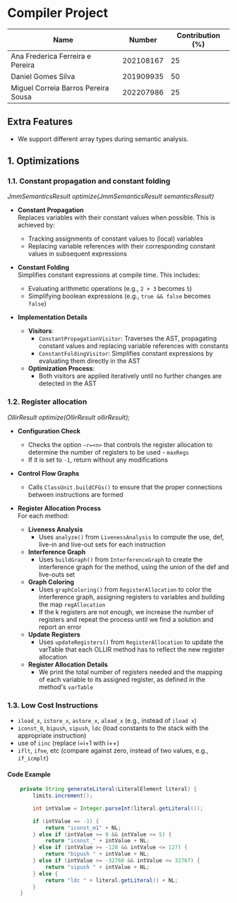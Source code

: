 # Compiler Project

| Name                                 | Number    | Contribution (%) |
|--------------------------------------|-----------|------------------|
| Ana Frederica Ferreira e Pereira     | 202108167 | 25                |
| Daniel Gomes Silva                   | 201909935 | 50                |
| Miguel Correia Barros Pereira Sousa  | 202207986 | 25                |


## Extra Features

- We support different array types during semantic analysis.

## 1. Optimizations 

### 1.1. Constant propagation and constant folding
*JmmSemanticsResult optimize(JmmSemanticsResult semanticsResult)*

- **Constant Propagation**  
  Replaces variables with their constant values when possible. This is achieved by:
    - Tracking assignments of constant values to (local) variables
    - Replacing variable references with their corresponding constant values in subsequent expressions

- **Constant Folding**  
  Simplifies constant expressions at compile time. This includes:
    - Evaluating arithmetic operations (e.g., `2 + 3` becomes `5`)
    - Simplifying boolean expressions (e.g., `true && false` becomes `false`)

- **Implementation Details**
    - **Visitors**:
        - `ConstantPropagationVisitor`: Traverses the AST, propagating constant values and replacing variable references with constants
        - `ConstantFoldingVisitor`: Simplifies constant expressions by evaluating them directly in the AST
    - **Optimization Process**:
        - Both visitors are applied iteratively until no further changes are detected in the AST

### 1.2. Register allocation

*OllirResult optimize(OllirResult ollirResult);* 

- **Configuration Check**  
    - Checks the option `–r=<n>` that controls the register allocation to determine the number of registers to be used - `maxRegs`  
    - If it is set to `-1`, return without any modifications

- **Control Flow Graphs**  
  - Calls `ClassUnit.buildCFGs()` to ensure that the proper connections between instructions are formed

- **Register Allocation Process**  
For each method:
  - **Liveness Analysis**  
    - Uses `analyze()` from `LivenessAnalysis` to compute the use, def, live-in and live-out sets for each instruction
  - **Interference Graph**  
    - Uses `buildGraph()` from `InterferenceGraph` to create the interference graph for the method, using the union of the def and live-outs set
  - **Graph Coloring**  
    - Uses `graphColoring()` from `RegisterAllocation` to color the interference graph, assigning registers to variables and building the map `regAllocation`  
    - If the k registers are not enough, we increase the number of registers and repeat the process until we find a solution and report an error
  - **Update Registers**  
    - Uses `updateRegisters()` from `RegisterAllocation` to update the varTable that each OLLIR method has to reflect the new register allocation
  - **Register Allocation Details**  
    - We print the total number of registers needed and the mapping of each variable to its assigned register, as defined in the method's `varTable`

### 1.3. Low Cost Instructions

- `iload_x`, `istore_x`, `astore_x`, `aload_x` (e.g., instead of `iload x`)
- `iconst_0`, `bipush`, `sipush`, `ldc` (load constants to the stack with the appropriate instruction)
- use of `iinc` (replace i=i+1 with i++)
- `iflt`, `ifne`, etc (compare against zero, instead of two values, e.g., `if_icmplt`)

#### Code Example
```java
    private String generateLiteral(LiteralElement literal) {
        limits.increment();

        int intValue = Integer.parseInt(literal.getLiteral());

        if (intValue == -1) {
            return "iconst_m1" + NL;
        } else if (intValue >= 0 && intValue <= 5) {
            return "iconst_" + intValue + NL;
        } else if (intValue >= -128 && intValue <= 127) {
            return "bipush " + intValue + NL;
        } else if (intValue >= -32768 && intValue <= 32767) {
            return "sipush " + intValue + NL;
        } else {
            return "ldc " + literal.getLiteral() + NL;
        }
    }
```